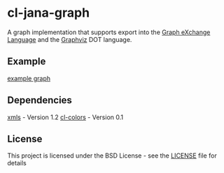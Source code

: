 # cl-jana-graph

A graph implementation that supports export into the [Graph eXchange
Language](www.gupro.de/GXL) and the [Graphviz](www.graphviz.org/documentation) 
DOT language.

## Example

[example graph](doc/org.hsqldb.WebServer.getProtocol.png)

## Dependencies

[xmls](www.common-lisp.net/project/xmls) - Version 1.2
[cl-colors](www.cliki.net/cl-colors) - Version 0.1

## License

This project is licensed under the BSD License - see the [LICENSE](LICENSE)
file for details
